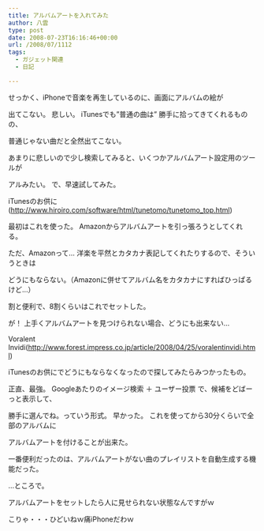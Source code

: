 ```yaml
---
title: アルバムアートを入れてみた
author: 八雲
type: post
date: 2008-07-23T16:16:46+00:00
url: /2008/07/1112
tags:
  - ガジェット関連
  - 日記

---
```

せっかく、iPhoneで音楽を再生しているのに、画面にアルバムの絵が
  
出てこない。 悲しい。 iTunesでも”普通の曲は” 勝手に拾ってきてくれるものの、
  
普通じゃない曲だと全然出てこない。
  
あまりに悲しいので少し検索してみると、いくつかアルバムアート設定用のツールが
  
アルみたい。 で、早速試してみた。

iTunesのお供に(<http://www.hiroiro.com/software/html/tunetomo/tunetomo_top.html>)
  
最初はこれを使った。 Amazonからアルバムアートを引っ張ろうとしてくれる。
  
ただ、Amazonって… 洋楽を平然とカタカナ表記してくれたりするので、そういうときは
  
どうにもならない。（Amazonに併せてアルバム名をカタカナにすればひっぱるけど…）
  
割と便利で、8割くらいはこれでセットした。
  
が！ 上手くアルバムアートを見つけられない場合、どうにも出来ない…

Voralent Invidi(<http://www.forest.impress.co.jp/article/2008/04/25/voralentinvidi.html>)
  
iTunesのお供にでどうにもならなくなったので探してみたらみつかったもの。
  
正直、最強。 Googleあたりのイメージ検索 ＋ ユーザー投票 で、候補をどばーっと表示して、
  
勝手に選んでね。っていう形式。 早かった。 これを使ってから30分くらいで全部のアルバムに
  
アルバムアートを付けることが出来た。
  
一番便利だったのは、アルバムアートがない曲のプレイリストを自動生成する機能だった。

…ところで。
  
アルバムアートをセットしたら人に見せられない状態なんですがｗ
  
こりゃ・・・ひどいねｗ痛iPhoneだわｗ
